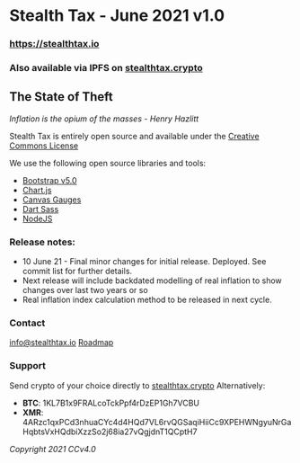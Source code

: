 # Stealth Tax - June 2021 v1.0
### <https://stealthtax.io>
### Also available via IPFS on [stealthtax.crypto](https://unstoppabledomains.com/)


## The State of Theft
_Inflation is the opium of the masses - Henry Hazlitt_

Stealth Tax is entirely open source and available under the [Creative Commons License](https://creativecommons.org/licenses/by/4.0/legalcode)

We use the following open source libraries and tools:
  * [Bootstrap v5.0](https://getbootstrap.com/)
  * [Chart.js](https://www.chartjs.org/)
  * [Canvas Gauges](https://canvas-gauges.com/)
  * [Dart Sass](https://sass-lang.com/dart-sass)
  * [NodeJS](https://nodejs.org/en/)

### Release notes:
* 10 June 21 - Final minor changes for initial release. Deployed. See commit list for further details.
* Next release will include backdated modelling of real inflation to show changes over last two years or so
* Real inflation index calculation method to be released in next cycle.

### Contact
[info@stealthtax.io](mailto:info@stealthtax.io)
[Roadmap](https://trello.com/b/ZzibImIv/roadmap)

### Support
Send crypto of your choice directly to [stealthtax.crypto](stealthtax.crypto)
Alternatively:
* **BTC**: 1KL7B1x9FRALcoTckPpf4rDzEP1Gh7VCBU
* **XMR**: 4ARzc1qxPCd3nhuaCYc4d4HQd7VL6rvQGSaqiHiiCc9XPEHWNgyuNrGaHqbtsVxHQdbiXzzSo2j68ia27vQgjdnT1QCptH7


_Copyright 2021 CCv4.0_